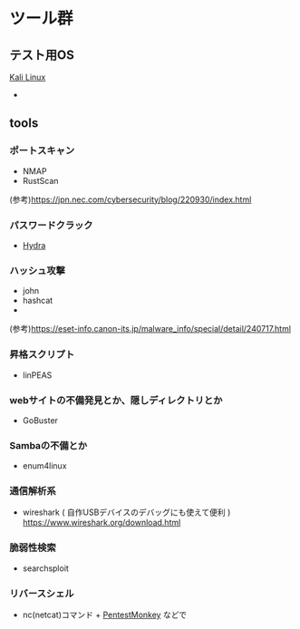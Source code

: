 # ツール群

## テスト用OS
[Kali Linux](https://www.kali.org/)
 - []()

## tools
### ポートスキャン
  - NMAP
  - RustScan

(参考)https://jpn.nec.com/cybersecurity/blog/220930/index.html

### パスワードクラック
  - [Hydra](https://www.kali.org/tools/hydra/)

### ハッシュ攻撃
  - john
  - hashcat
  - 
(参考)https://eset-info.canon-its.jp/malware_info/special/detail/240717.html

### 昇格スクリプト
  - linPEAS

### webサイトの不備発見とか、隠しディレクトリとか
  - GoBuster

### Sambaの不備とか
  - enum4linux

### 通信解析系
  - wireshark ( 自作USBデバイスのデバッグにも使えて便利 )
  https://www.wireshark.org/download.html

### 脆弱性検索
  - searchsploit

### リバースシェル
  - nc(netcat)コマンド + [PentestMonkey](https://pentestmonkey.net/) などで
